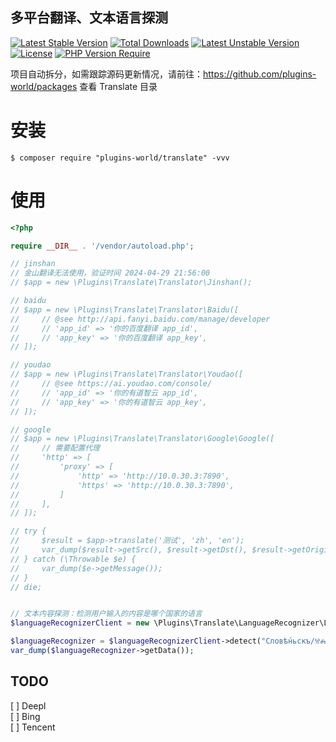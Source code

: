 多平台翻译、文本语言探测
---

[![Latest Stable Version](http://poser.pugx.org/plugins-world/translate/v)](https://packagist.org/packages/plugins-world/translate) [![Total Downloads](http://poser.pugx.org/plugins-world/translate/downloads)](https://packagist.org/packages/plugins-world/translate) [![Latest Unstable Version](http://poser.pugx.org/plugins-world/translate/v/unstable)](https://packagist.org/packages/plugins-world/translate) [![License](http://poser.pugx.org/plugins-world/translate/license)](https://packagist.org/packages/plugins-world/translate) [![PHP Version Require](http://poser.pugx.org/plugins-world/translate/require/php)](https://packagist.org/packages/plugins-world/translate)


项目自动拆分，如需跟踪源码更新情况，请前往：https://github.com/plugins-world/packages 查看 Translate 目录

# 安装

```shell
$ composer require "plugins-world/translate" -vvv
```

# 使用


```php
<?php

require __DIR__ . '/vendor/autoload.php';

// jinshan
// 金山翻译无法使用，验证时间 2024-04-29 21:56:00
// $app = new \Plugins\Translate\Translator\Jinshan();

// baidu
// $app = new \Plugins\Translate\Translator\Baidu([
//     // @see http://api.fanyi.baidu.com/manage/developer
//     // 'app_id' => '你的百度翻译 app_id',
//     // 'app_key' => '你的百度翻译 app_key',
// ]);

// youdao
// $app = new \Plugins\Translate\Translator\Youdao([
//     // @see https://ai.youdao.com/console/
//     // 'app_id' => '你的有道智云 app_id',
//     // 'app_key' => '你的有道智云 app_key',
// ]);

// google
// $app = new \Plugins\Translate\Translator\Google\Google([
//     // 需要配置代理
//     'http' => [
//         'proxy' => [
//             'http' => 'http://10.0.30.3:7890',
//             'https' => 'http://10.0.30.3:7890',
//         ]
//     ],
// ]);

// try {
//     $result = $app->translate('测试', 'zh', 'en');
//     var_dump($result->getSrc(), $result->getDst(), $result->getOriginal());
// } catch (\Throwable $e) {
//     var_dump($e->getMessage());
// }
// die;


// 文本内容探测：检测用户输入的内容是哪个国家的语言
$languageRecognizerClient = new \Plugins\Translate\LanguageRecognizer\LanguageRecognizerClient();

$languageRecognizer = $languageRecognizerClient->detect("Словѣ́ньскъ/ⰔⰎⰑⰂⰡⰐⰠⰔⰍⰟ");
var_dump($languageRecognizer->getData());

```

## TODO

[ ] Deepl  
[ ] Bing  
[ ] Tencent  
